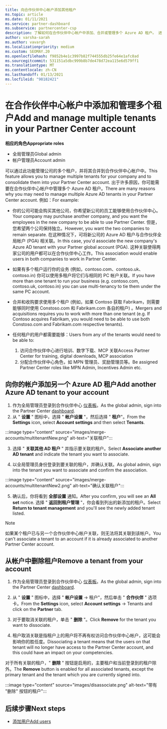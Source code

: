 ```yaml
---
title: 向合作伙伴中心帐户添加其他租户
ms.topic: article
ms.date: 01/11/2021
ms.service: partner-dashboard
ms.subservice: partnercenter-csp
description: 了解如何在合作伙伴中心帐户中添加、合并或管理多个 Azure AD 租户。 进一步了解你可能想要执行的一些原因。
author: varsha-sarah
ms.author: vavargh
ms.localizationpriority: medium
ms.custom: SEOMAY.20
ms.openlocfilehash: f9852b4e1c3997b82f744555db25fe64e1afc8ad
ms.sourcegitcommit: 531151a5dbc999b8b7de478d72ea115e6d579ff1
ms.translationtype: MT
ms.contentlocale: zh-CN
ms.lasthandoff: 01/13/2021
ms.locfileid: "98182421"
---
```

# <a name="add-and-manage-multiple-tenants-in-your-partner-center-account"></a><span data-ttu-id="82513-104">在合作伙伴中心帐户中添加和管理多个租户</span><span class="sxs-lookup"><span data-stu-id="82513-104">Add and manage multiple tenants in your Partner Center account</span></span>


<span data-ttu-id="82513-105">**相应的角色**</span><span class="sxs-lookup"><span data-stu-id="82513-105">**Appropriate roles**</span></span>

- <span data-ttu-id="82513-106">全局管理员</span><span class="sxs-lookup"><span data-stu-id="82513-106">Global admin</span></span>
- <span data-ttu-id="82513-107">帐户管理员</span><span class="sxs-lookup"><span data-stu-id="82513-107">Account admin</span></span>

<span data-ttu-id="82513-108">可以通过此功能管理公司的多个租户，并将其合并到合作伙伴中心帐户中。</span><span class="sxs-lookup"><span data-stu-id="82513-108">This feature allows you to manage multiple tenants for your company and to consolidate them into your Partner Center account.</span></span> <span data-ttu-id="82513-109">出于许多原因，你可能需要在合作伙伴中心帐户中管理多个 Azure AD 租户。</span><span class="sxs-lookup"><span data-stu-id="82513-109">There are many reasons why you may need to manage multiple Azure AD tenants in your Partner Center account.</span></span> <span data-ttu-id="82513-110">例如：</span><span class="sxs-lookup"><span data-stu-id="82513-110">For example:</span></span>

- <span data-ttu-id="82513-111">你的公司可能会购买其他公司，你希望新公司的员工能够使用合作伙伴中心。</span><span class="sxs-lookup"><span data-stu-id="82513-111">Your company may purchase another company, and you want the employees in the new company to be able to use Partner Center.</span></span> <span data-ttu-id="82513-112">但是，您希望两个公司保持独立。</span><span class="sxs-lookup"><span data-stu-id="82513-112">However, you want the two companies to remain separate.</span></span> <span data-ttu-id="82513-113">在这种情况下，可将新公司的 Azure AD 租户与合作伙伴全局帐户 (PGA) 相关联。</span><span class="sxs-lookup"><span data-stu-id="82513-113">In this case, you'd associate the new company's Azure AD tenant with your Partner global account (PGA).</span></span> <span data-ttu-id="82513-114">这种关联使得两家公司的用户都可以在合作伙伴中心工作。</span><span class="sxs-lookup"><span data-stu-id="82513-114">This association would enable users in both companies to work in Partner Center.</span></span>

- <span data-ttu-id="82513-115">如果有多个租户运行你的业务 (例如，contoso.com、contoso.uk、contoso.in) 你可以使用多租户将它们与相同的 PC 帐户关联。</span><span class="sxs-lookup"><span data-stu-id="82513-115">If you have more than one tenant to run your business (e.g. contoso.com, contoso.uk, contoso.in) you can use multi-tenancy to tie them under the same PC account.</span></span>

- <span data-ttu-id="82513-116">合并和收购要求使用多个租户 (例如，如果 Contoso 获取 Fabrikam，则需要能够同时使用 Constoso.com 和 Fabrikam.com 各自的租户) 。</span><span class="sxs-lookup"><span data-stu-id="82513-116">Mergers and acquisitions requires you to work with more than one tenant (e.g. If Contoso acquires Fabrikam, you would need to be able to use both Constoso.com and Fabrikam.com respective tenants).</span></span>

- <span data-ttu-id="82513-117">任何租户的用户都需要能够：</span><span class="sxs-lookup"><span data-stu-id="82513-117">Users from any of the tenants would need to be able to:</span></span>
    1.  <span data-ttu-id="82513-118">访问合作伙伴中心进行培训、数字下载、MCP 关联</span><span class="sxs-lookup"><span data-stu-id="82513-118">Access Partner Center for training, digital downloads, MCP association</span></span>
    2.  <span data-ttu-id="82513-119">分配合作伙伴中心角色，如 MPN 管理员、奖励管理员等。</span><span class="sxs-lookup"><span data-stu-id="82513-119">Be assigned Partner Center roles like MPN Admin, Incentives Admin etc.</span></span>


## <a name="add-another-azure-ad-tenant-to-your-account"></a><span data-ttu-id="82513-120">向你的帐户添加另一个 Azure AD 租户</span><span class="sxs-lookup"><span data-stu-id="82513-120">Add another Azure AD tenant to your account</span></span>

1. <span data-ttu-id="82513-121">作为全局管理员登录到合作伙伴中心 [仪表板](https://partner.microsoft.com/dashboard)。</span><span class="sxs-lookup"><span data-stu-id="82513-121">As the global admin, sign into the Partner Center [dashboard](https://partner.microsoft.com/dashboard).</span></span>
1. <span data-ttu-id="82513-122">从 " **设置** " 图标中，选择 " **帐户设置** "，然后选择 " **租户**"。</span><span class="sxs-lookup"><span data-stu-id="82513-122">From the **Settings** icon, select **Account settings** and then select **Tenants**.</span></span>
 
:::image type="content" source="images/merge-accounts/multitenantNew.png" alt-text="关联租户"::: 

3. <span data-ttu-id="82513-124">选择 " **关联其他 AD 租户** " 并指示要关联的租户。</span><span class="sxs-lookup"><span data-stu-id="82513-124">Select **Associate another AD tenant** and indicate the tenant you want to associate.</span></span>

1. <span data-ttu-id="82513-125">以全局管理员身份登录到要关联的租户，并确认关联。</span><span class="sxs-lookup"><span data-stu-id="82513-125">As global admin, sign into the tenant you want to associate and confirm the association.</span></span> 

:::image type="content" source="images/merge-accounts/multitenantNew2.png" alt-text="确认关联租户"::: 

5. <span data-ttu-id="82513-127">确认后，你将看到 **全部设置** 通知。</span><span class="sxs-lookup"><span data-stu-id="82513-127">After you confirm, you will see an **All set** notice.</span></span>  <span data-ttu-id="82513-128">选择 " **返回到租户管理** "，你会看到列出的新添加的租户。</span><span class="sxs-lookup"><span data-stu-id="82513-128">Select **Return to tenant management** and you'll see the newly added tenant listed.</span></span> 
 

>[!NOTE]
><span data-ttu-id="82513-129">如果某个租户已与另一个合作伙伴中心帐户关联，则无法将其关联到该帐户。</span><span class="sxs-lookup"><span data-stu-id="82513-129">You can't associate a tenant to an account if it is already associated to another Partner Center account.</span></span>


## <a name="remove-a-tenant-from-your-account"></a><span data-ttu-id="82513-130">从帐户中删除租户</span><span class="sxs-lookup"><span data-stu-id="82513-130">Remove a tenant from your account</span></span>
 
1. <span data-ttu-id="82513-131">作为全局管理员登录到合作伙伴中心 [仪表板](https://partner.microsoft.com/dashboard)。</span><span class="sxs-lookup"><span data-stu-id="82513-131">As the global admin, sign into the Partner Center [dashboard](https://partner.microsoft.com/dashboard).</span></span>

1. <span data-ttu-id="82513-132">从 " **设置** " 图标中，选择 " **帐户设置** -> 租户"，然后单击 " **合作伙伴** " 选项卡。</span><span class="sxs-lookup"><span data-stu-id="82513-132">From the **Settings** icon, select **Account settings** -> Tenants and click on the **Partner** tab.</span></span>
 
3. <span data-ttu-id="82513-133">对于要取消关联的租户，单击 " **删除** "。</span><span class="sxs-lookup"><span data-stu-id="82513-133">Click **Remove** for the tenant you want to dissociate.</span></span>

4. <span data-ttu-id="82513-134">租户取消关联是指租户上的用户将不再有权访问合作伙伴中心帐户，这可能会影响你的胜任度。</span><span class="sxs-lookup"><span data-stu-id="82513-134">Dissociating a tenant means that the users on that tenant will no longer have access to the Partner Center account, and this could have an impact on your competencies.</span></span> 

<span data-ttu-id="82513-135">对于所有关联的租户，" **删除** " 按钮是启用的，主要租户和当前登录到的租户除外。</span><span class="sxs-lookup"><span data-stu-id="82513-135">The **Remove** button is enabled for all associated tenants, except the primary tenant and the tenant which you are currently signed into.</span></span>

:::image type="content" source="images/disassociate.png" alt-text="带有 &quot;删除&quot; 按钮的租户":::
 

## <a name="next-steps"></a><span data-ttu-id="82513-137">后续步骤</span><span class="sxs-lookup"><span data-stu-id="82513-137">Next steps</span></span>

- [<span data-ttu-id="82513-138">添加用户</span><span class="sxs-lookup"><span data-stu-id="82513-138">Add users</span></span>](create-user-accounts-and-set-permissions.md)






